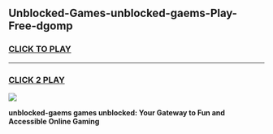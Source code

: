 
## Unblocked-Games-unblocked-gaems-Play-Free-dgomp
<h3>
<a href="https://premium76.site?title=unblocked-gaems&ref=10A">CLICK TO PLAY</a></h3>
<hr>

<h3>
<a href="https://premium76.site?title=unblocked-gaems&ref=10A">CLICK 2 PLAY</a>
  
</h3>

<a href="https://premium76.site?title=unblocked-gaems&ref=10A"><img src="https://clearcache.store/games.png"></a>


**unblocked-gaems games unblocked: Your Gateway to Fun and Accessible Online Gaming**
